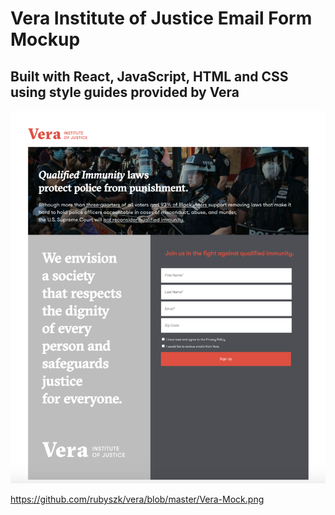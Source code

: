# Vera Institute of Justice Email Form Mockup
## Built with React, JavaScript, HTML and CSS using style guides provided by Vera

![Alt text](/Vera-Mock-SC-SM.png?raw=true)


https://github.com/rubyszk/vera/blob/master/Vera-Mock.png
